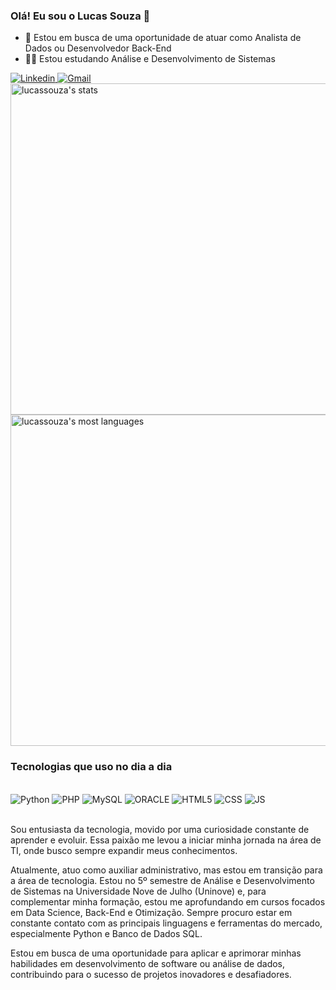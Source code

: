 ### Olá! Eu sou o Lucas Souza 👋

- 🔭 Estou em busca de uma oportunidade de atuar como Analista de Dados ou Desenvolvedor Back-End
- 👨‍🎓 Estou estudando Análise e Desenvolvimento de Sistemas

<a href="http://www.linkedin.com/in/lucas-souza04" target="_blank">
  <img
    aling="center"
    src="https://img.shields.io/badge/LinkedIn-0077B5?style=for-the-badge&logo=linkedin&logoColor=white"
    alt="Linkedin"
  />
</a>

<a href="mailto:santos.lucass2004@gmail.com" target="_blank">
  <img
    aling="center"
    src="https://img.shields.io/badge/Gmail-D14836?style=for-the-badge&logo=gmail&logoColor=white"
    alt="Gmail"
  />
</a>

<img width="530em" src="https://github-readme-stats.vercel.app/api?username=lucas-souza04&show_icons=true&theme=dracula" alt="lucassouza's stats"/>
<img width="530em" src="https://github-readme-stats.vercel.app/api/top-langs/?username=lucas-souza04&layout=compact&theme=dracula" alt="lucassouza's most languages"/>

### Tecnologias que uso no dia a dia

<div style="display: inline_block"><br/>
  <img aling="center" alt="Python" src="https://img.shields.io/badge/Python-14354C?style=for-the-badge&logo=python&logoColor=white"/>
  <img aling="center" alt="PHP" src="https://img.shields.io/badge/PHP-777BB4?style=for-the-badge&logo=php&logoColor=white"/>
  <img aling="center" alt="MySQL" src="https://img.shields.io/badge/MySQL-005C84?style=for-the-badge&logo=mysql&logoColor=white"/>
  <img aling="center" alt="ORACLE" src="https://img.shields.io/badge/Oracle-F80000?style=for-the-badge&logo=Oracle&logoColor=white"/>
  <img aling="center" alt="HTML5" src="https://img.shields.io/badge/HTML5-E34F26?style=for-the-badge&logo=html5&logoColor=white"/>
  <img aling="center" alt="CSS" src="https://img.shields.io/badge/CSS3-1572B6?style=for-the-badge&logo=css3&logoColor=white"/>
  <img aling="center" alt="JS" src="https://img.shields.io/badge/JavaScript-323330?style=for-the-badge&logo=javascript&logoColor=F7DF1E"/>
</div><br/>

Sou entusiasta da tecnologia, movido por uma curiosidade constante de aprender e evoluir. Essa paixão me levou a iniciar minha jornada na área de TI, onde busco sempre expandir meus conhecimentos.

Atualmente, atuo como auxiliar administrativo, mas estou em transição para a área de tecnologia. Estou no 5º semestre de Análise e Desenvolvimento de Sistemas na Universidade Nove de Julho (Uninove) e, para complementar minha formação, estou me aprofundando em cursos focados em Data Science, Back-End e Otimização. Sempre procuro estar em constante contato com as principais linguagens e ferramentas do mercado, especialmente Python e Banco de Dados SQL.

Estou em busca de uma oportunidade para aplicar e aprimorar minhas habilidades em desenvolvimento de software ou análise de dados, contribuindo para o sucesso de projetos inovadores e desafiadores.
